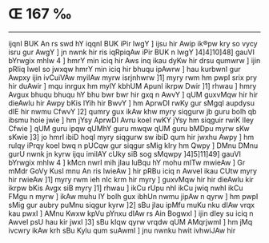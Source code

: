 # Œ 167 ‰
---
ijqnI BUK An rs swd hY iqqnI BUK iPir lwgY ] ijsu hir Awip ik®pw
kry so vycy isru gur AwgY ] jn nwnk hir ris iqRpiqAw iPir BUK n lwgY
]4]4]10]48] gauVI bYrwgix mhlw 4 ] hmrY min iciq hir Aws inq
ikau dyKw hir drsu qumwrw ] ijin pRIiq lweI so jwxqw hmrY min iciq
hir bhuqu ipAwrw ] hau kurbwnI gur Awpxy ijin ivCuiVAw myilAw myrw
isrjnhwrw ]1] myry rwm hm pwpI srix pry hir duAwir ] mqu inrgux
hm mylY kbhUM ApunI ikrpw Dwir ]1] rhwau ] hmry Avgux bhuqu bhuqu hY
bhu bwr bwr hir gxq n AwvY ] qUM guxvMqw hir hir dieAwlu hir Awpy
bKis lYih hir BwvY ] hm AprwDI rwKy gur sMgqI aupdysu dIE hir nwmu
CfwvY ]2] qumry gux ikAw khw myry siqgurw jb guru bolh qb ibsmu hoie
jwie ] hm jYsy AprwDI Avru koeI rwKY jYsy hm siqguir rwiK lIey Cfwie
] qUM guru ipqw qUMhY guru mwqw qUM guru bMDpu myrw sKw sKwie ]3] jo hmrI
ibiD hoqI myry siqgurw sw ibiD qum hir jwxhu Awpy ] hm rulqy iPrqy koeI
bwq n pUCqw gur siqgur sMig kIry hm Qwpy ] DMnu DMnu gurU nwnk jn kyrw
ijqu imilAY cUky siB sog sMqwpy ]4]5]11]49] gauVI bYrwgix mhlw 4
] kMcn nwrI mih jIau luBqu hY mohu mITw mwieAw ] Gr mMdr GoVy KusI mnu
An ris lwieAw ] hir pRBu iciq n AwveI ikau CUtw myry hir rwieAw
]1] myry rwm ieh nIc krm hir myry ] guxvMqw hir hir dieAwlu kir
ikrpw bKis Avgx siB myry ]1] rhwau ] ikCu rUpu nhI ikCu jwiq nwhI
ikCu FMgu n myrw ] ikAw muhu lY bolh gux ibhUn nwmu jipAw n qyrw ] hm
pwpI sMig gur aubry puMnu siqgur kyrw ]2] sBu jIau ipMfu muKu nku dIAw
vrqx kau pwxI ] AMnu Kwxw kpVu pYnxu dIAw rs Ain BogwxI ] ijin
dIey su iciq n AwveI psU hau kir jwxI ]3] sBu kIqw qyrw vrqdw qUM
AMqrjwmI ] hm jMq ivcwry ikAw krh sBu Kylu qum suAwmI ] jnu nwnku
hwit ivhwiJAw hir
####
